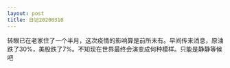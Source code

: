```yaml
---
layout: post
title: 日记20200310
---
```


转眼已在老家住了一个半月，这次疫情的影响算是前所未有。早间传来消息，原油跌了30%，美股跌了7%。不知现在世界最终会演变成何种模样。只能是静静等候吧